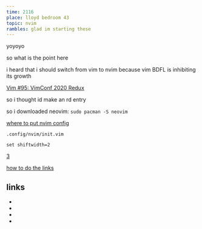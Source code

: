 ```yaml
---
time: 2116
place: lloyd bedroom 43
topic: nvim
rambles: glad im starting these
---
```

yoyoyo

so what is the point here

i heard that i should switch from vim to nvim because vim BDFL is inhibiting its growth

[Vim #95: VimConf 2020 Redux][1]

so i thought id make an rd entry

so i downloaded neovim: `sudo pacman -S neovim`

[where to put nvim config][2]

`.config/nvim/init.vim`

`set shiftwidth=2`

  [3][3]

[how to do the links][4]





## links

- [1]: https://youtu.be/EhnE8I4OO1E
- [2]: https://www.gregjs.com/vim/2015/no-more-nvimrc-neovim-folder-now-at-config-nvim/
- [3]: https://vim.fandom.com/wiki/Converting_tabs_to_spaces
- [4]: https://www.markdownguide.org/basic-syntax/#links
